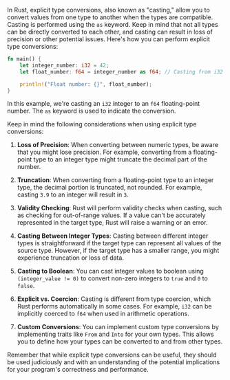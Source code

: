 In Rust, explicit type conversions, also known as "casting," allow you to convert values from one type to another when the types are compatible. Casting is performed using the `as` keyword. Keep in mind that not all types can be directly converted to each other, and casting can result in loss of precision or other potential issues. Here's how you can perform explicit type conversions:

```rust
fn main() {
    let integer_number: i32 = 42;
    let float_number: f64 = integer_number as f64; // Casting from i32 to f64

    println!("Float number: {}", float_number);
}
```

In this example, we're casting an `i32` integer to an `f64` floating-point number. The `as` keyword is used to indicate the conversion.

Keep in mind the following considerations when using explicit type conversions:

1. **Loss of Precision**: When converting between numeric types, be aware that you might lose precision. For example, converting from a floating-point type to an integer type might truncate the decimal part of the number.

2. **Truncation**: When converting from a floating-point type to an integer type, the decimal portion is truncated, not rounded. For example, casting `3.9` to an integer will result in `3`.

3. **Validity Checking**: Rust will perform validity checks when casting, such as checking for out-of-range values. If a value can't be accurately represented in the target type, Rust will raise a warning or an error.

4. **Casting Between Integer Types**: Casting between different integer types is straightforward if the target type can represent all values of the source type. However, if the target type has a smaller range, you might experience truncation or loss of data.

5. **Casting to Boolean**: You can cast integer values to boolean using `(integer_value != 0)` to convert non-zero integers to `true` and `0` to `false`.

6. **Explicit vs. Coercion**: Casting is different from type coercion, which Rust performs automatically in some cases. For example, `i32` can be implicitly coerced to `f64` when used in arithmetic operations.

7. **Custom Conversions**: You can implement custom type conversions by implementing traits like `From` and `Into` for your own types. This allows you to define how your types can be converted to and from other types.

Remember that while explicit type conversions can be useful, they should be used judiciously and with an understanding of the potential implications for your program's correctness and performance.
